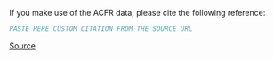 If you make use of the ACFR data, please cite the following reference:

``` bibtex
PASTE HERE CUSTOM CITATION FROM THE SOURCE URL
```

[Source](https://data.acfr.usyd.edu.au/ag/treecrops/2016-multifruit/)